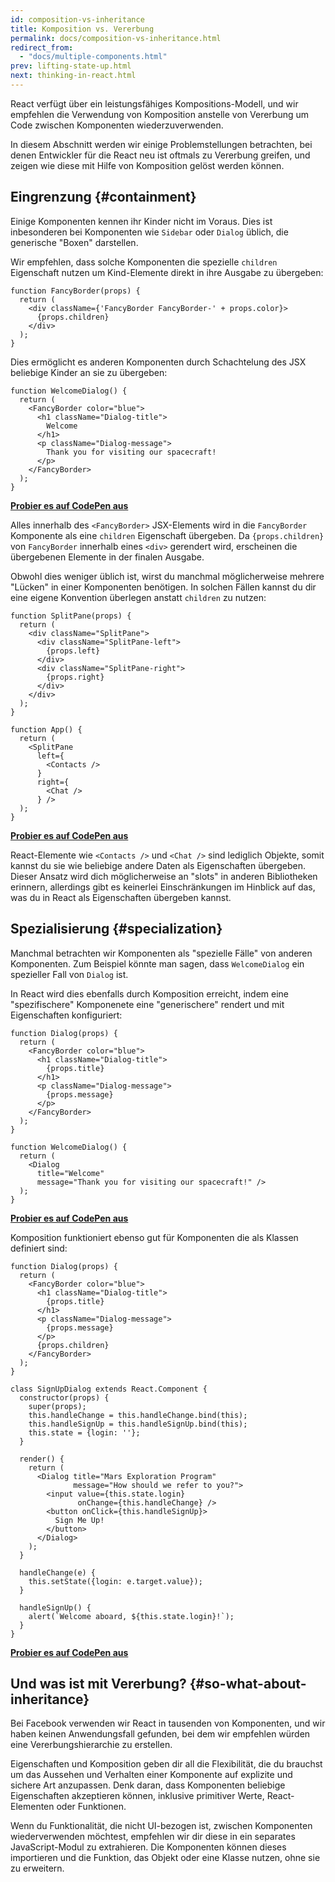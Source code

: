```yaml
---
id: composition-vs-inheritance
title: Komposition vs. Vererbung
permalink: docs/composition-vs-inheritance.html
redirect_from:
  - "docs/multiple-components.html"
prev: lifting-state-up.html
next: thinking-in-react.html
---
```


React verfügt über ein leistungsfähiges Kompositions-Modell, und wir empfehlen die Verwendung von Komposition anstelle von Vererbung um Code zwischen Komponenten wiederzuverwenden.

In diesem Abschnitt werden wir einige Problemstellungen betrachten, bei denen Entwickler für die React neu ist oftmals zu Vererbung greifen, und zeigen wie diese mit Hilfe von Komposition gelöst werden können.

## Eingrenzung {#containment}

Einige Komponenten kennen ihr Kinder nicht im Voraus. Dies ist inbesonderen bei Komponenten wie `Sidebar` oder `Dialog` üblich, die generische "Boxen" darstellen.

Wir empfehlen, dass solche Komponenten die spezielle `children` Eigenschaft nutzen um Kind-Elemente direkt in ihre Ausgabe zu übergeben:

```js{4}
function FancyBorder(props) {
  return (
    <div className={'FancyBorder FancyBorder-' + props.color}>
      {props.children}
    </div>
  );
}
```

Dies ermöglicht es anderen Komponenten durch Schachtelung des JSX beliebige Kinder an sie zu übergeben:

```js{4-9}
function WelcomeDialog() {
  return (
    <FancyBorder color="blue">
      <h1 className="Dialog-title">
        Welcome
      </h1>
      <p className="Dialog-message">
        Thank you for visiting our spacecraft!
      </p>
    </FancyBorder>
  );
}
```

[**Probier es auf CodePen aus**](https://codepen.io/gaearon/pen/ozqNOV?editors=0010)

Alles innerhalb des `<FancyBorder>` JSX-Elements wird in die `FancyBorder` Komponente als eine `children` Eigenschaft übergeben. Da `{props.children}` von `FancyBorder` innerhalb eines `<div>` gerendert wird, erscheinen die übergebenen Elemente in der finalen Ausgabe.

Obwohl dies weniger üblich ist, wirst du manchmal möglicherweise mehrere "Lücken" in einer Komponenten benötigen. In solchen Fällen kannst du dir eine eigene Konvention überlegen anstatt `children` zu nutzen:

```js{5,8,18,21}
function SplitPane(props) {
  return (
    <div className="SplitPane">
      <div className="SplitPane-left">
        {props.left}
      </div>
      <div className="SplitPane-right">
        {props.right}
      </div>
    </div>
  );
}

function App() {
  return (
    <SplitPane
      left={
        <Contacts />
      }
      right={
        <Chat />
      } />
  );
}
```

[**Probier es auf CodePen aus**](https://codepen.io/gaearon/pen/gwZOJp?editors=0010)

React-Elemente wie `<Contacts />` und `<Chat />` sind lediglich Objekte, somit kannst du sie wie beliebige andere Daten als Eigenschaften übergeben. Dieser Ansatz wird dich möglicherweise an "slots" in anderen Bibliotheken erinnern, allerdings gibt es keinerlei Einschränkungen im Hinblick auf das, was du in React als Eigenschaften übergeben kannst.

## Spezialisierung {#specialization}

Manchmal betrachten wir Komponenten als "spezielle Fälle" von anderen Komponenten. Zum Beispiel könnte man sagen, dass `WelcomeDialog` ein spezieller Fall von `Dialog` ist.

In React wird dies ebenfalls durch Komposition erreicht, indem eine "spezifischere" Komponenete eine "generischere" rendert und mit Eigenschaften konfiguriert:

```js{5,8,16-18}
function Dialog(props) {
  return (
    <FancyBorder color="blue">
      <h1 className="Dialog-title">
        {props.title}
      </h1>
      <p className="Dialog-message">
        {props.message}
      </p>
    </FancyBorder>
  );
}

function WelcomeDialog() {
  return (
    <Dialog
      title="Welcome"
      message="Thank you for visiting our spacecraft!" />
  );
}
```

[**Probier es auf CodePen aus**](https://codepen.io/gaearon/pen/kkEaOZ?editors=0010)

Komposition funktioniert ebenso gut für Komponenten die als Klassen definiert sind:

```js{10,27-31}
function Dialog(props) {
  return (
    <FancyBorder color="blue">
      <h1 className="Dialog-title">
        {props.title}
      </h1>
      <p className="Dialog-message">
        {props.message}
      </p>
      {props.children}
    </FancyBorder>
  );
}

class SignUpDialog extends React.Component {
  constructor(props) {
    super(props);
    this.handleChange = this.handleChange.bind(this);
    this.handleSignUp = this.handleSignUp.bind(this);
    this.state = {login: ''};
  }

  render() {
    return (
      <Dialog title="Mars Exploration Program"
              message="How should we refer to you?">
        <input value={this.state.login}
               onChange={this.handleChange} />
        <button onClick={this.handleSignUp}>
          Sign Me Up!
        </button>
      </Dialog>
    );
  }

  handleChange(e) {
    this.setState({login: e.target.value});
  }

  handleSignUp() {
    alert(`Welcome aboard, ${this.state.login}!`);
  }
}
```

[**Probier es auf CodePen aus**](https://codepen.io/gaearon/pen/gwZbYa?editors=0010)

## Und was ist mit Vererbung? {#so-what-about-inheritance}

Bei Facebook verwenden wir React in tausenden von Komponenten, und wir haben keinen Anwendungsfall gefunden, bei dem wir empfehlen würden eine Vererbungshierarchie zu erstellen.

Eigenschaften und Komposition geben dir all die Flexibilität, die du brauchst um das Aussehen und Verhalten einer Komponente auf explizite und sichere Art anzupassen. Denk daran, dass Komponenten beliebige Eigenschaften akzeptieren können, inklusive primitiver Werte, React-Elementen oder Funktionen.

Wenn du Funktionalität, die nicht UI-bezogen ist, zwischen Komponenten wiederverwenden möchtest, empfehlen wir dir diese in ein separates JavaScript-Modul zu extrahieren. Die Komponenten können dieses importieren und die Funktion, das Objekt oder eine Klasse nutzen, ohne sie zu erweitern.

